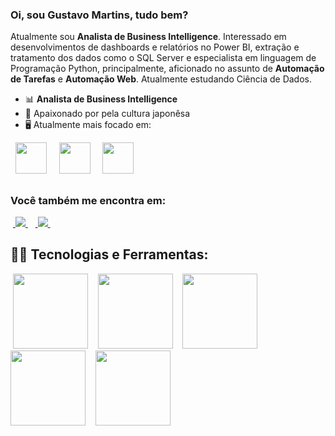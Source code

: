 ### Oi, sou Gustavo Martins, tudo bem?
Atualmente sou **Analista de Business Intelligence**. Interessado em desenvolvimentos de dashboards e relatórios no Power BI, extração e tratamento dos dados como o SQL Server e especialista em linguagem de Programação Python, principalmente, aficionado no assunto de **Automação de Tarefas** e **Automação Web**. Atualmente estudando Ciência de Dados.

- 📊 **Analista de Business Intelligence**
- 🏯 Apaixonado por pela cultura japonêsa
- 🖥️ Atualmente mais focado em:
<div style="display: inline">
  &nbsp;&nbsp;<img width='50' height='50' src="https://cdn.jsdelivr.net/gh/devicons/devicon/icons/python/python-original.svg" />&nbsp;&nbsp;
   &nbsp;&nbsp;<img width='50' height='50' src="https://learn.microsoft.com/pt-br/training/achievements/get-started-power-bi.svg" />&nbsp;&nbsp;
   &nbsp;&nbsp;<img width='50' height='50' src="https://www.svgrepo.com/show/331760/sql-database-generic.svg" />&nbsp;&nbsp;
</div> 

##

### Você também me encontra em:
&nbsp;<a href="https://br.linkedin.com/in/gustavodiasmartins">
  <img src="https://img.shields.io/badge/linkedin-%230077B5.svg?style=for-the-badge&logo=linkedin&logoColor=white">
</a>&nbsp;
&nbsp;<a href="https://biyo.page/p/gustavomartins">
  <img src="https://img.shields.io/badge/power_bi-F2C811?style=for-the-badge&logo=powerbi&logoColor=black">
</a>&nbsp;

<div></div> 

## 👩‍💻 Tecnologias e Ferramentas:
&nbsp;<img src="https://img.shields.io/badge/Visual_Studio-5C2D91?style=for-the-badge&logo=visual%20studio&logoColor=white" width='120'>
</a>&nbsp;
&nbsp;<img src="https://img.shields.io/badge/Visual_Studio_Code-0078D4?style=for-the-badge&logo=visual%20studio%20code&logoColor=white" width='120'>
</a>&nbsp;
&nbsp;<img src="https://img.shields.io/badge/Microsoft_Office-D83B01?style=for-the-badge&logo=microsoft-office&logoColor=white" width='120'>
</a>&nbsp;
&nbsp;<img src="https://img.shields.io/badge/Microsoft_Excel-217346?style=for-the-badge&logo=microsoft-excel&logoColor=white" width='120'>
</a>&nbsp;
&nbsp;<img src="https://img.shields.io/badge/Microsoft_SQL_Server-CC2927?style=for-the-badge&logo=microsoft-sql-server&logoColor=white" width='120'>
</a>&nbsp;



